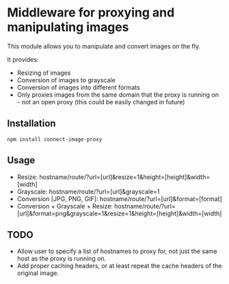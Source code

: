# Middleware for proxying and manipulating images

This module allows you to manipulate and convert images on the fly.

It provides:

  * Resizing of images
  * Conversion of images to grayscale
  * Conversion of images into different formats
  * Only proxies images from the same domain that the proxy is running on - not an open proxy (this could be easily changed in future)


## Installation

    npm install connect-image-proxy


## Usage

  * Resize: hostname/route/?url=[url]&resize=1&height=[height]&width=[width]
  * Grayscale: hostname/route/?url=[url]&grayscale=1
  * Conversion [JPG, PNG, GIF]: hostname/route/?url=[url]&format=[format]
  * Conversion + Grayscale + Resize: hostname/route/?url=[url]&format=png&grayscale=1&resize=1&height=[height]&width=[width]


## TODO

  * Allow user to specify a list of hostnames to proxy for, not just the same host as the proxy is running on.
  * Add proper caching headers, or at least repeat the cache headers of the original image.